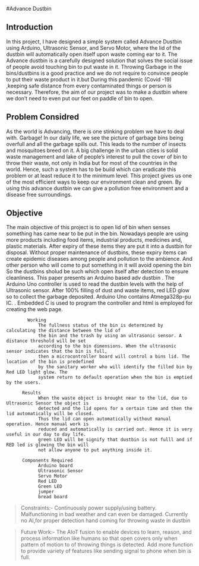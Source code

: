 #Advance Dustbin</h1>
    <div><h2>Introduction</h2>
        <p>In this project, I have designed a simple system called Advance Dustbin using Arduino,
            Ultrasonic Sensor, and Servo Motor, where the lid of the dustbin will automatically open
            itself upon waste coming ear to it. The Advance dustbin is a carefully designed solution
            that solves the social issue of people avoid touching bin to put waste in it.
            Throwing Garbage in the bins/dustbins is a good practice and we do not require to
            convince people to put their waste product in it.but During this pandemic (Covid -19)
            ,keeping safe distance from every contaminated things or person is necessary.
            Therefore, the aim of our project was to make a dustbin where we don’t need to even put
            our feet on paddle of bin to open.</p>
        </div>
        <h2>Problem Considred</h2>
         <div id="vidio">
                As the world is Advancing, there is one stinking problem we have to deal
                with. Garbage! In our daily life, we see the picture of garbage bins being overfull and all
                the garbage spills out. This leads to the number of insects and mosquitoes breed on it. A
                big challenge in the urban cities is solid waste management and lake of people’s interest
                to pull the cover of bin to throw their waste, not only in India but for most of the
                countries in the world. Hence, such a system has to be build which can eradicate this
                problem or at least reduce it to the minimum level. This project gives us one of the most
                efficient ways to keep our environment clean and green. By using this advance dustbin
                we can give a pollution free environment and a disease free surroundings.
         </div>
        <div>
            <h2>Objective</h2>
            <p>
                The main objective of this project is to open lid of bin when senses something has came
                near to be put in the bin. Nowadays people are using more products including food items,
                industrial products, medicines and, plastic materials. After expiry of these items they are
                put it into a dustbin for disposal. Without proper maintenance of dustbins, these expiry
                items can create epidemic diseases among people and pollution to the ambience. And
                other person who will come to put something in it will avoid opening the bin So the
                dustbins sholud be such which open itself after detection to ensure cleanliness. This paper
                presents an Arduino based adv dustbin . The Arduino Uno controller is used to read the
                dustbin levels with the help of Ultrasonic sensor. After 100% filling of dust and waste
                items, red LED glow so to collect the garbage deposited. Arduino Uno contains
                Atmega328p-pu IC. . Embedded C is used to program the controller and html is employed
                for creating the web page.

            Working
                The fullness status of the bin is determined by calculating the distance between the lid of
                the bin and the trash by using an ultrasonic sensor. A distance threshold will be set
                according to the bin dimensions. When the ultrasonic sensor indicates that the bin is full,
                then a microcontroller board will control a bins lid. The location of the bin is predefined
                by the sanitary worker who will identify the filled bin by Red LED light glow. The
                system return to default operation when the bin is emptied by the users.

          Results
                When the waste object is brought near to the lid, due to Ultrasonic Sensor the object is
                detected and the lid opens for a certain time and then the lid automatically will be closed.
                Thus the lid can open automatically without manual operation. Hence manual work is
                reduced and automatically is carried out. Hence it is very useful in our day to day life.
                green LED will be signify that dustbin is not fulll and if RED led is glowing the bin will
                not allow anyone to put anything inside it.

          Components Required
                Arduino board
                Ultrasonic Sensor
                Servo Motor
                Red LED
                Green LED
                jumper
                bread board
>Constraints:-
Continuously power supply/using battery.
Malfunctioning in bad weather and can even be damaged.
Currently no AI,for proper detection hand coming for throwing waste in dustbin



>Future Work:-
The AIoT fusion to enable devices to learn, reason, and process information like humans
so that open covers only when pattern of motion to of throwing things is detected.
Add more function to provide variety of features like sending signal to phone when bin is
full.

